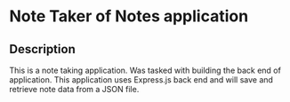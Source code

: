 # Note Taker of Notes application

## Description
This is a note taking application. Was tasked with building the back end of application. 
This application uses Express.js back end and will save and retrieve note data from a JSON file.

